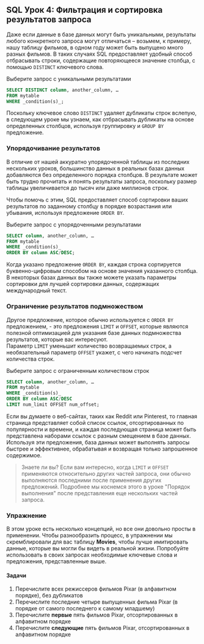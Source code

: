 
## SQL Урок 4: Фильтрация и сортировка результатов запроса

Даже если данные в базе данных могут быть уникальными, результаты любого конкретного запроса могут отличаться – возьмем, к примеру, нашу таблицу фильмов, в одном году может быть выпущено много разных фильмов.  В таких случаях SQL предоставляет удобный способ отбрасывать строки, содержащие повторяющееся значение столбца, с помощью  `DISTINCT`  ключевого слова.

Выберите запрос с уникальными результатами

```sql
SELECT DISTINCT column, another_column, …
FROM mytable
WHERE _condition(s)_;
```

Поскольку ключевое слово  `DISTINCT`  удаляет дубликаты строк вслепую, в следующем уроке мы узнаем, как отбрасывать дубликаты на основе определенных столбцов, используя группировку и  `GROUP BY`  предложение.

### Упорядочивание результатов

В отличие от нашей аккуратно упорядоченной таблицы из последних нескольких уроков, большинство данных в реальных базах данных добавляются без определенного порядка столбцов.  В результате может быть трудно прочитать и понять результаты запроса, поскольку размер таблицы увеличивается до тысяч или даже миллионов строк.

Чтобы помочь с этим, SQL предоставляет способ сортировки ваших результатов по заданному столбцу в порядке возрастания или убывания, используя предложение  `ORDER BY`.

Выберите запрос с упорядоченными результатами

```sql
SELECT column, another_column, …
FROM mytable
WHERE _condition(s)_
ORDER BY column ASC/DESC;
```

Когда указано предложение  `ORDER BY`, каждая строка сортируется буквенно-цифровым способом на основе значения указанного столбца.  В некоторых базах данных вы также можете указать параметры сортировки для лучшей сортировки данных, содержащих международный текст.

### Ограничение результатов подмножеством

Другое предложение, которое обычно используется с  `ORDER BY`  предложением, - это предложения  `LIMIT`  и  `OFFSET`, которые являются полезной оптимизацией для указания базе данных подмножества результатов, которые вас интересуют.  
Параметр  `LIMIT`  уменьшит количество возвращаемых строк, а необязательный параметр  `OFFSET`  укажет, с чего начинать подсчет количества строк.

Выберите запрос с ограниченным количеством строк

```sql
SELECT column, another_column, …
FROM mytable
WHERE _condition(s)_
ORDER BY column ASC/DESC
LIMIT num_limit OFFSET num_offset;
```

Если вы думаете о веб-сайтах, таких как Reddit или Pinterest, то главная страница представляет собой список ссылок, отсортированных по популярности и времени, и каждая последующая страница может быть представлена наборами ссылок с разным смещением в базе данных.  Используя эти предложения, база данных может выполнять запросы быстрее и эффективнее, обрабатывая и возвращая только запрошенное содержимое.

>Знаете ли вы?
>Если вам интересно, когда  `LIMIT`  и  `OFFSET`  применяются относительно других частей запроса, они обычно выполняются последними после применения других предложений.  Подробнее мы коснемся этого в  уроке "Порядок выполнения" после представления еще нескольких частей запроса.

### Упражнение

В этом уроке есть несколько концепций, но все они довольно просты в применении.  Чтобы разнообразить процесс, в упражнении мы скремблировали для вас таблицу  **Movies**, чтобы лучше имитировать данные, которые вы могли бы видеть в реальной жизни.  Попробуйте использовать в своих запросах необходимые ключевые слова и предложения, представленные выше.

#### Задачи

1.  Перечислите всех режиссеров фильмов Pixar (в алфавитном порядке), без дубликатов
2.  Перечислите последние четыре выпущенных фильма Pixar (в порядке от самого последнего к самому младшему)
3.  Перечислите  **первые**  пять фильмов Pixar, отсортированных в алфавитном порядке
4.  Перечислите  **следующие**  пять фильмов Pixar, отсортированных в алфавитном порядке
